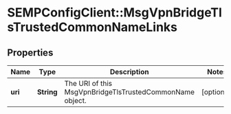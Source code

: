 # SEMPConfigClient::MsgVpnBridgeTlsTrustedCommonNameLinks

## Properties
Name | Type | Description | Notes
------------ | ------------- | ------------- | -------------
**uri** | **String** | The URI of this MsgVpnBridgeTlsTrustedCommonName object. | [optional] 


